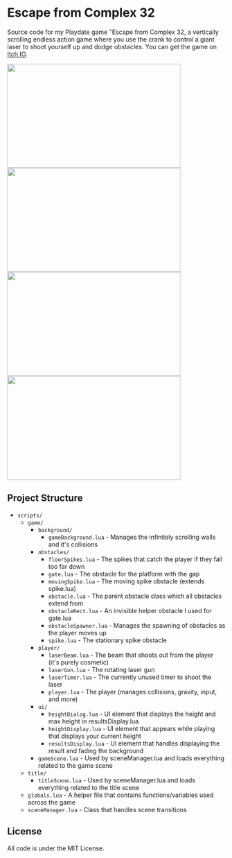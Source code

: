 # Escape from Complex 32
Source code for my Playdate game "Escape from Complex 32, a vertically scrolling endless action game where you use the crank to control a giant laser to shoot yourself up and dodge obstacles. You can get the game on [Itch IO](https://squidgod.itch.io/escape-from-complex-32).

<img src="https://github.com/user-attachments/assets/30b803e0-a680-4aa5-b7d4-38edb592a7ac" width="400" height="240"/>
<img src="https://github.com/user-attachments/assets/b2f3e025-0d3a-4957-a9b4-9f2304fe32d3" width="400" height="240"/>
<img src="https://github.com/user-attachments/assets/be7ee96e-ee3d-401e-a75c-7c936aafff1e" width="400" height="240"/>
<img src="https://github.com/user-attachments/assets/e03414e6-a338-41b5-b33c-bb5a68d6569e" width="400" height="240"/>

## Project Structure
- `scripts/`
  - `game/`
    - `background/`
      - `gameBackground.lua` - Manages the infinitely scrolling walls and it's collisions
    - `obstacles/`
      - `floorSpikes.lua` - The spikes that catch the player if they fall too far down
      - `gate.lua` - The obstacle for the platform with the gap
      - `movingSpike.lua` - The moving spike obstacle (extends spike.lua)
      - `obstacle.lua` - The parent obstacle class which all obstacles extend from
      - `obstacleRect.lua` - An invisible helper obstacle I used for gate.lua
      - `obstacleSpawner.lua` - Manages the spawning of obstacles as the player moves up
      - `spike.lua` - The stationary spike obstacle
    - `player/`
      - `laserBeam.lua` - The beam that shoots out from the player (it's purely cosmetic)
      - `laserGun.lua` - The rotating laser gun
      - `laserTimer.lua` - The currently unused timer to shoot the laser
      - `player.lua` - The player (manages collisions, gravity, input, and more)
    - `ui/`
      - `heightDialog.lua` - UI element that displays the height and max height in resultsDisplay.lua
      - `heightDisplay.lua` - UI element that appears while playing that displays your current height
      - `resultsDisplay.lua` - UI element that handles displaying the result and fading the background
    - `gameScene.lua` - Used by sceneManager.lua and loads everything related to the game scene
  - `title/`
    - `titleScene.lua` - Used by sceneManager.lua and loads everything related to the title scene
  - `globals.lua` - A helper file that contains functions/variables used across the game
  - `sceneManager.lua` - Class that handles scene transitions

## License
All code is under the MIT License.
